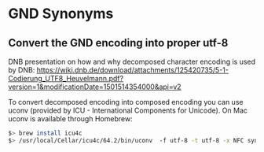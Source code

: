 # GND Synonyms

## Convert the GND encoding into proper utf-8

DNB presentation on how and why decomposed character encoding is used by DNB:
https://wiki.dnb.de/download/attachments/125420735/5-1-Codierung_UTF8_Heuvelmann.pdf?version=1&modificationDate=1501514354000&api=v2

To convert decomposed encoding into composed encoding you can use uconv (provided by ICU - International Components for Unicode). On Mac uconv is available through Homebrew:

```bash
$> brew install icu4c
$> /usr/local/Cellar/icu4c/64.2/bin/uconv  -f utf-8 -t utf-8 -x NFC synonyms.txt > synonyms_utf8.txt
``` 
